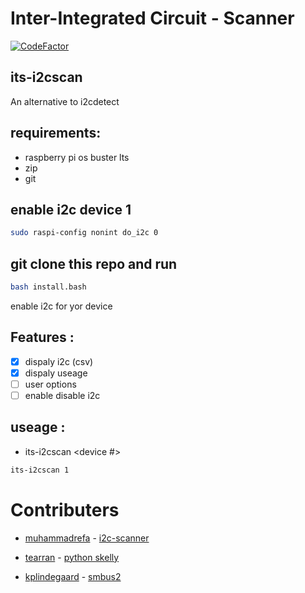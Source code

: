 
# Inter-Integrated Circuit - Scanner
[![CodeFactor](https://www.codefactor.io/repository/github/tearran/its-i2cscan/badge)](https://www.codefactor.io/repository/github/tearran/iic-scanner)
## its-i2cscan

An alternative to  i2cdetect

## requirements:
- raspberry pi os buster lts
- zip
- git

## enable i2c device 1
```bash
sudo raspi-config nonint do_i2c 0
```
## git clone this repo and run
```bash
bash install.bash

```

enable i2c for yor device
## Features :
- [x] dispaly i2c (csv)
- [x] dispaly useage
- [ ] user options
- [ ] enable disable i2c
  
## useage :
- its-i2cscan <device #> 
```bash
its-i2cscan 1
```

# Contributers

- [muhammadrefa](https://github.com/muhammadrefa) - [i2c-scanner](https://raw.githubusercontent.com/muhammadrefa/python-i2c-scanner/master/i2c-scanner.py)

- [tearran](https://github.com/tearran) - [python skelly](https://github.com/Tearran/python_skelly.git)

- [kplindegaard](https://github.com/kplindegaard) -  [smbus2](https://raw.githubusercontent.com/kplindegaard/smbus2/master/smbus2/smbus2.py)
